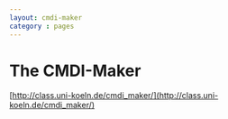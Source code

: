 ```yaml
---
layout: cmdi-maker
category : pages
---
```


# The CMDI-Maker

[http://class.uni-koeln.de/cmdi_maker/](http://class.uni-koeln.de/cmdi_maker/)
